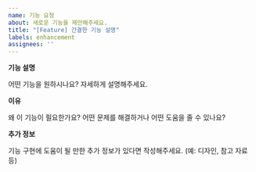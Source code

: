 ```yaml
---
name: 기능 요청
about: 새로운 기능을 제안해주세요.
title: "[Feature] 간결한 기능 설명"
labels: enhancement
assignees: ''
---
```


**기능 설명**

어떤 기능을 원하시나요? 자세하게 설명해주세요.

**이유**

왜 이 기능이 필요한가요? 어떤 문제를 해결하거나 어떤 도움을 줄 수 있나요?

**추가 정보**

기능 구현에 도움이 될 만한 추가 정보가 있다면 작성해주세요. (예: 디자인, 참고 자료 등)
